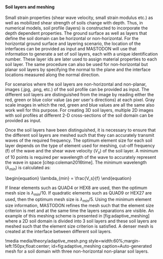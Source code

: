 #### Soil layers and meshing

Small strain properties (shear wave velocity, small strain modulus etc.) as well as mobilized shear strength of soils change with depth. Thus, in numerical models, soil profile (layers) is constructed to incorporate the depth dependent properties. The ground surface as well as layers that define the soil domain can be horizontal
or non-horizontal. For the horizontal ground surface and layering scenario, the location
of the interfaces can be provided as input and MASTODON will use that
information to generate a set of soil layers, each with a unique
identification number. These layer ids are later used to assign material
properties to each soil layer. The same procedure can also be used for
non-horizontal but planar soil layers by specifying the normal to the
plane and the interface locations measured along the normal direction.

For scenarios where the soil layers are non-horizontal and non-planar, images (.jpg, .png, etc.) of the soil profile can be provided as input. The different soil layers are distinguished from the image by reading either the red, green or blue color value (as per user's directions) at each pixel. Gray scale images in which the red, green and blue values are all the same also work well for this purpose. For creating 3D soil layers, multiple 2D images with soil profiles at different 2-D cross-sections of the soil domain can be provided as input.

Once the soil layers have been distinguished, it is necessary to ensure that the different soil layers are meshed such that they can accurately transmit waves of the required frequency. The optimum element size for each soil layer depends on the type of element used for meshing, cut-off frequency (f) of the wave and the shear wave velocity ($V_s$) of the soil layer. A minimum of 10 points is required per wavelength of the wave to accurately represent the wave in space [citep:coleman2016time]. The minimum wavelength ($\lambda_{min}$) is calculated as:

\begin{equation}
\lambda_{min} = \frac{V_s}{f}
\end{equation}

If linear elements such as QUAD4 or HEX8 are used, then the optimum mesh size is $\lambda_{min}/10$. If quadratic elements such as QUAD9 or HEX27 are used, then the optimum mesh size is $\lambda_{min}/5$. Using the minimum element size information, MASTODON refines the mesh such that the element size criterion is met and at the same time the layers separations are visible. An example of this meshing scheme is presented in [fig:adaptive_meshing] where a 2D soil domain is divided into 3 soil layers and these soil layers are meshed such that the element size criterion is satisfied. A denser mesh is created at the interface between different soil layers.

!media media/theory/adaptive_mesh.png
       style=width:60%;margin-left:150px;float:center;
       id=fig:adaptive_meshing
       caption=Auto-generated mesh for a soil domain with three non-horizontal non-planar soil layers.
